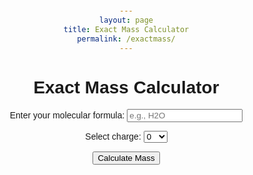```yaml
---
layout: page
title: Exact Mass Calculator
permalink: /exactmass/
---
```


# Exact Mass Calculator


<html lang="en">
<head>
    <meta charset="UTF-8">
    <meta name="viewport" content="width=device-width, initial-scale=1.0">
    <style>
        body {
            font-family: Arial, sans-serif;
            text-align: center;
            margin: 20px;
        }
        #calculator {
            max-width: 400px;
            margin: auto;
        }
    </style>
</head>
<body>

<div id="calculator">
    <label for="inputString">Enter your molecular formula:</label>
    <input type="text" id="inputString" placeholder="e.g., H2O">

<label for="charge">Select charge:</label>
<select id="charge">
    <option value="-1">-1</option>
    <option value="0" selected>0</option>
    <option value="+1">+1</option>
</select>

<button onclick="calculateMass()">Calculate Mass</button>

<p id="result"></p>
</div>

<script>
    function calculateMass() {
        const masses = {H:1.007825,C:12.000000,N:14.003074,O:15.994915,Na:22.989770};
        const inputString = document.getElementById('inputString').value;
        // Get each element + number of atoms
        const matches = inputString.match(/[A-Za-z][a-z]*\d+/g);
        letterCounts = {};
        if (matches) {
            letterCounts = getNumberOfAtoms(matches,masses);
        }

        let totalMass = 0;
        totalMass = getTotalMass(masses,letterCounts);
        document.getElementById('result').innerHTML = "Exact mass: m/z = ${totalMass}";
    }
    
    function getNumberOfAtoms(patternMatches,massList) {
        const result = {};
        matches.forEach(match => {
        const letterMatch = match.match(/[A-Za-z][a-z]*/);
        const letter = letterMatch ? letterMatch[0] : null;
        const value = parseInt(match.replace(/[A-Za-z][a-z]*/, '')); // Extract numerical value and convert to integer
        if (letter !== null) {
            result[letter] = (result[letter] || 0) + value;
        }
        });
        return result;
    }

    function getTotalMass(masses,letterObject)
        let total = 0;
        for (const letter in letterObject) {
            if (letterObject.hasOwnProperty(letter) && masses.hasOwnProperty(letter)) {
                total += letterObject[letter] * masses[letter];
        }
        return total;
    }

</script>

</body>
</html>